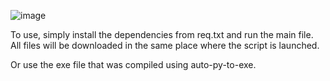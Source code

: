 
![image](https://github.com/kDv44/DOWI/assets/94145647/dc0df8a5-efcf-4c69-a9f6-835b97a7cebe)


To use, simply install the dependencies from req.txt and run the main file. \
All files will be downloaded in the same place where the script is launched.


Or use the exe file that was compiled using auto-py-to-exe.
